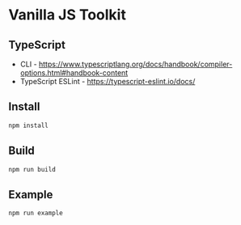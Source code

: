 # Vanilla JS Toolkit

## TypeScript

- CLI - https://www.typescriptlang.org/docs/handbook/compiler-options.html#handbook-content
- TypeScript ESLint - https://typescript-eslint.io/docs/

## Install

```bash
npm install
```

## Build

```bash
npm run build
```

## Example

```bash
npm run example
```
